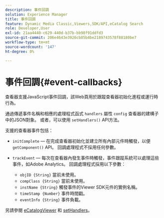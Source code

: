 ```yaml
---
description: 事件回調
solution: Experience Manager
title: 事件回調
feature: Dynamic Media Classic,Viewers,SDK/API,eCatalog Search
role: Developer,User
exl-id: 21aa4440-c629-440d-b37b-bb98f91ddfd3
source-git-commit: 206e4643e3926cb85b4be2189743578f88180be7
workflow-type: tm+mt
source-wordcount: '147'
ht-degree: 0%

---
```


# 事件回調{#event-callbacks}

查看器支援JavaScript事件回調，該Web頁用於跟蹤查看器初始化進程或運行時行為。

通過傳遞事件名稱和相應的處理程式函式 `handlers` 屬性 `config` 查看器的建構子中的JSON對象。 或者，可以使用 `setHandlers()` API方法。

支援的查看器事件包括：

* `initComplete`  — 在完成查看器初始化並建立所有內部元件時觸發，以便 `getComponent()` API。 回調處理程式不採用任何參數。

* `trackEvent`  — 每次在查看器內發生事件時觸發，事件跟蹤系統可以處理這些事件，如Adobe Analytics。 回調處理程式採用以下參數：

   * `objID {String}` 當前未使用。
   * `compClass {String}` 當前未使用。
   * `instName {String}` 觸發事件的Viewer SDK元件的實例名稱。
   * `timeStamp {Number}` 事件時間戳。
   * `eventInfo {String}` 事件負載。

另請參閱 [eCatalogViewer](/help/aem-viewers-ref/c-html5-s7-aem-asset-viewers/c-html5-ecatsearch-viewer-about/c-html5-ecatsearch-viewer-javascriptapiref/r-html5-ecatsearch-javascriptapiref-ecatalogsearchviewer.md) 和 [setHandlers](../../c-html5-s7-aem-asset-viewers/c-html5-20-ecatalog-viewer-about/c-html5-20-ecatalog-viewer-javascriptapiref/r-html5-ecatalog-viewer-20-javascriptapiref-sethandlers.md#reference-7858574ff5c34ce993ef4fdff741a856)。
